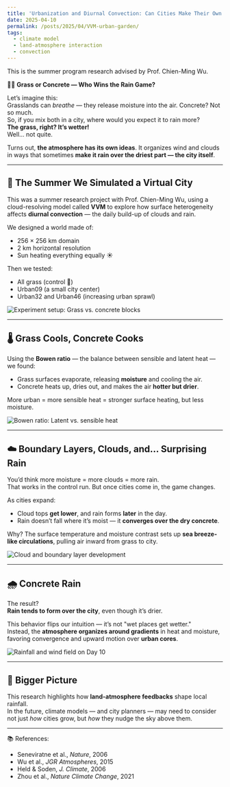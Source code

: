 ```yaml
---
title: 'Urbanization and Diurnal Convection: Can Cities Make Their Own Rain?'
date: 2025-04-10
permalink: /posts/2025/04/VVM-urban-garden/
tags:
  - climate model
  - land-atmosphere interaction
  - convection
---
```


This is the summer program research advised by Prof. Chien-Ming Wu.

🌆🌱 **Grass or Concrete — Who Wins the Rain Game?**

Let’s imagine this:  
Grasslands can *breathe* — they release moisture into the air. Concrete? Not so much.  
So, if you mix both in a city, where would you expect it to rain more?  
**The grass, right? It’s wetter!**  
Well... not quite.

Turns out, **the atmosphere has its own ideas**. It organizes wind and clouds in ways that sometimes **make it rain over the driest part — the city itself**.

---

## 🔬 The Summer We Simulated a Virtual City

This was a summer research project with Prof. Chien-Ming Wu, using a cloud-resolving model called **VVM** to explore how surface heterogeneity affects **diurnal convection** — the daily build-up of clouds and rain.

We designed a world made of:
- 256 × 256 km domain
- 2 km horizontal resolution
- Sun heating everything equally ☀️

Then we tested:
- All grass (control 🌿)
- Urban09 (a small city center)
- Urban32 and Urban46 (increasing urban sprawl)

![Experiment setup: Grass vs. concrete blocks](your-image-path)

---

## 🌡️ Grass Cools, Concrete Cooks

Using the **Bowen ratio** — the balance between sensible and latent heat — we found:
- Grass surfaces evaporate, releasing **moisture** and cooling the air.
- Concrete heats up, dries out, and makes the air **hotter but drier**.

More urban = more sensible heat = stronger surface heating, but less moisture.

![Bowen ratio: Latent vs. sensible heat](your-image-path)

---

## ☁️ Boundary Layers, Clouds, and... Surprising Rain

You’d think more moisture = more clouds = more rain.  
That works in the control run. But once cities come in, the game changes.

As cities expand:
- Cloud tops **get lower**, and rain forms **later** in the day.
- Rain doesn’t fall where it’s moist — it **converges over the dry concrete**.

Why? The surface temperature and moisture contrast sets up **sea breeze-like circulations**, pulling air inward from grass to city.

![Cloud and boundary layer development](your-image-path)

---

## 🌧️ Concrete Rain

The result?  
**Rain tends to form over the city**, even though it’s drier.

This behavior flips our intuition — it’s not "wet places get wetter."  
Instead, the **atmosphere organizes around gradients** in heat and moisture, favoring convergence and upward motion over **urban cores**.

![Rainfall and wind field on Day 10](your-image-path)

---

## 🧠 Bigger Picture

This research highlights how **land-atmosphere feedbacks** shape local rainfall.  
In the future, climate models — and city planners — may need to consider not just *how* cities grow, but *how* they nudge the sky above them.

---

📚 References:
- Seneviratne et al., *Nature*, 2006  
- Wu et al., *JGR Atmospheres*, 2015  
- Held & Soden, *J. Climate*, 2006  
- Zhou et al., *Nature Climate Change*, 2021
